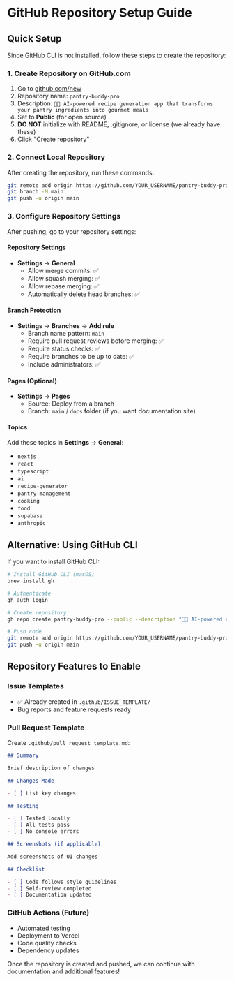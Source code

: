 # GitHub Repository Setup Guide

## Quick Setup

Since GitHub CLI is not installed, follow these steps to create the repository:

### 1. Create Repository on GitHub.com

1. Go to [github.com/new](https://github.com/new)
2. Repository name: `pantry-buddy-pro`
3. Description: `🧑‍🍳 AI-powered recipe generation app that transforms your pantry ingredients into gourmet meals`
4. Set to **Public** (for open source)
5. **DO NOT** initialize with README, .gitignore, or license (we already have these)
6. Click "Create repository"

### 2. Connect Local Repository

After creating the repository, run these commands:

```bash
git remote add origin https://github.com/YOUR_USERNAME/pantry-buddy-pro.git
git branch -M main
git push -u origin main
```

### 3. Configure Repository Settings

After pushing, go to your repository settings:

#### Repository Settings

- **Settings** → **General**
  - Allow merge commits: ✅
  - Allow squash merging: ✅
  - Allow rebase merging: ✅
  - Automatically delete head branches: ✅

#### Branch Protection

- **Settings** → **Branches** → **Add rule**
  - Branch name pattern: `main`
  - Require pull request reviews before merging: ✅
  - Require status checks: ✅
  - Require branches to be up to date: ✅
  - Include administrators: ✅

#### Pages (Optional)

- **Settings** → **Pages**
  - Source: Deploy from a branch
  - Branch: `main` / `docs` folder (if you want documentation site)

#### Topics

Add these topics in **Settings** → **General**:

- `nextjs`
- `react`
- `typescript`
- `ai`
- `recipe-generator`
- `pantry-management`
- `cooking`
- `food`
- `supabase`
- `anthropic`

## Alternative: Using GitHub CLI

If you want to install GitHub CLI:

```bash
# Install GitHub CLI (macOS)
brew install gh

# Authenticate
gh auth login

# Create repository
gh repo create pantry-buddy-pro --public --description "🧑‍🍳 AI-powered recipe generation app that transforms your pantry ingredients into gourmet meals"

# Push code
git remote add origin https://github.com/YOUR_USERNAME/pantry-buddy-pro.git
git push -u origin main
```

## Repository Features to Enable

### Issue Templates

- ✅ Already created in `.github/ISSUE_TEMPLATE/`
- Bug reports and feature requests ready

### Pull Request Template

Create `.github/pull_request_template.md`:

```markdown
## Summary

Brief description of changes

## Changes Made

- [ ] List key changes

## Testing

- [ ] Tested locally
- [ ] All tests pass
- [ ] No console errors

## Screenshots (if applicable)

Add screenshots of UI changes

## Checklist

- [ ] Code follows style guidelines
- [ ] Self-review completed
- [ ] Documentation updated
```

### GitHub Actions (Future)

- Automated testing
- Deployment to Vercel
- Code quality checks
- Dependency updates

Once the repository is created and pushed, we can continue with documentation and additional features!
